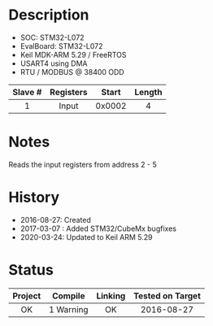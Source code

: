 # Description

* SOC: STM32-L072
* EvalBoard: STM32-L072
* Keil MDK-ARM 5.29 / FreeRTOS
* USART4 using DMA
* RTU / MODBUS @ 38400 ODD 

|Slave  #| Registers | Start  | Length | 
|:------:|:---------:|:------:|:------:|
| 1      | Input     | 0x0002 | 4      |



# Notes

Reads the input registers from address 2 - 5

# History
* 2016-08-27: Created
* 2017-03-07 : Added STM32/CubeMx bugfixes
* 2020-03-24: Updated to Keil ARM 5.29

# Status

| Project | Compile | Linking | Tested on Target |
|:-------:|:-------:|:-------:|:----------------:|
| OK      |1 Warning|   OK    |  2016-08-27      |



